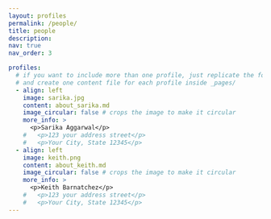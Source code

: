 ```yaml
---
layout: profiles
permalink: /people/
title: people
description:
nav: true
nav_order: 3

profiles:
  # if you want to include more than one profile, just replicate the following block
  # and create one content file for each profile inside _pages/
  - align: left
    image: sarika.jpg
    content: about_sarika.md
    image_circular: false # crops the image to make it circular
    more_info: >
      <p>Sarika Aggarwal</p>
    #   <p>123 your address street</p>
    #   <p>Your City, State 12345</p>
  - align: left
    image: keith.png
    content: about_keith.md
    image_circular: false # crops the image to make it circular
    more_info: >
      <p>Keith Barnatchez</p>
    #   <p>123 your address street</p>
    #   <p>Your City, State 12345</p>
---
```


